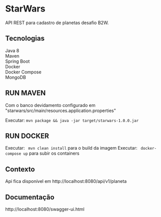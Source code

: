 # StarWars
API REST para cadastro de planetas desafio B2W.

## Tecnologias

Java 8 <br/>
Maven <br/>
Spring Boot <br/>
Docker <br/>
Docker Compose <br/>
MongoDB <br/>
 
## RUN MAVEN
Com o banco devidamento configurado em "starwars/src/main/resources.application.properties"

Executar: ``` mvn package && java -jar target/starwars-1.0.0.jar ```

## RUN DOCKER

Executar: ``` mvn clean install``` para o build da imagem
Executar: ``` docker-compose up``` para subir os containers

## Contexto
Api fica disponível em http://localhost:8080/api/v1/planeta

## Documentação
http://localhost:8080/swagger-ui.html
